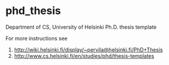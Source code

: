 phd_thesis
==========

Department of CS, University of Helsinki Ph.D. thesis template

For more instructions see
  1) http://wiki.helsinki.fi/display/~pervila@helsinki.fi/PhD+Thesis
  2) http://www.cs.helsinki.fi/en/studies/phd/thesis-templates
